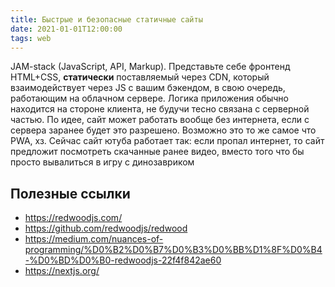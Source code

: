 ```yaml
---
title: Быстрые и безопасные статичные сайты
date: 2021-01-01T12:00:00
tags: web
---
```


JAM-stack (JavaScript, API, Markup). Представьте себе фронтенд HTML+CSS, **статически** поставляемый через CDN, который взаимодействует через JS с вашим бэкендом, в свою очередь, работающим на облачном сервере. Логика приложения обычно находится на стороне клиента, не будучи тесно связана с серверной частью. По идее, сайт может работать вообще без интернета, если с сервера заранее будет это разрешено. Возможно это то же самое что PWA, хз. Сейчас сайт ютуба работает так: если пропал интернет, то сайт предложит посмотреть скачанные ранее видео, вместо того что бы просто вывалиться в игру с динозавриком

## Полезные ссылки
- <https://redwoodjs.com/>
- <https://github.com/redwoodjs/redwood>
- <https://medium.com/nuances-of-programming/%D0%B2%D0%B7%D0%B3%D0%BB%D1%8F%D0%B4-%D0%BD%D0%B0-redwoodjs-22f4f842ae60>
- <https://nextjs.org/>

